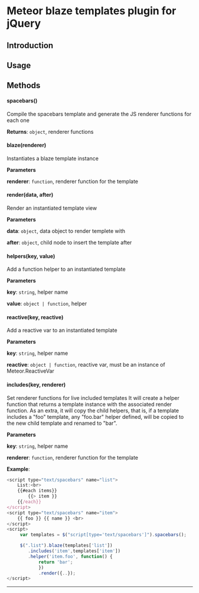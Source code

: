 # Meteor blaze templates plugin for jQuery 

## Introduction

## Usage

## Methods

#### spacebars() 

Compile the spacebars template and generate the JS renderer functions for each one

****Returns****: `object`, renderer functions


#### blaze(renderer) 

Instantiates a blaze template instance

****Parameters****

****renderer****: `function`, renderer function for the template



#### render(data, after) 

Render an instantiated template view

****Parameters****

****data****: `object`, data object to render templete with

****after****: `object`, child node to insert the template after



#### helpers(key, value) 

Add a function helper to an instantiated template

****Parameters****

****key****: `string`, helper name

****value****: `object | function`, helper



#### reactive(key, reactive) 

Add a reactive var to an instantiated template

****Parameters****

****key****: `string`, helper name

****reactive****: `object | function`, reactive var, must be an instance of Meteor.ReactiveVar



#### includes(key, renderer) 

Set renderer functions for live included templates
It will create a helper function that returns a template instance with the associated render function. As an extra, it will copy the child helpers, that is, if a template includes a "foo" template, any "foo.bar" helper defined, will be copied to the new child template and renamed to "bar".

****Parameters****

****key****: `string`, helper name

****renderer****: `function`, renderer function for the template


****Example****:
```js
<script type="text/spacebars" name="list">
	List:<br>
	{{#each items}}
		{{> item }}
	{{/each}}
</script>
<script type="text/spacebars" name="item">
	{{ foo }} {{ name }} <br>
</script>
<script>
	 var templates = $("script[type='text/spacebars']").spacebars();

	 $(".list").blaze(templates['list'])
		.includes('item',templates['item'])
		.helper('item.foo', function() {
			return 'bar';
			})
			.render({..});
</script> 
```



** ** **










